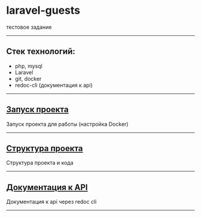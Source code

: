 # laravel-guests

тестовое задание

***

## Стек технологий:

- php, mysql
- Laravel
- git, docker
- redoc-cli (документация к api)

***

## [Запуск проекта](readme/start.md)

Запуск проекта для работы (настройка Docker)

***

## [Структура проекта](readme/structure.md)

Структура проекта и кода

***

## [Документация к API](readme/doc_api.md)

Документация к api через redoc cli
***